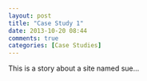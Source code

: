 ```yaml
---
layout: post
title: "Case Study 1"
date: 2013-10-20 08:44
comments: true
categories: [Case Studies]
---
```

This is a story about a site named sue...